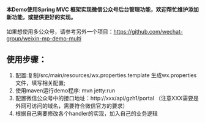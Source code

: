 #### 本Demo使用Spring MVC 框架实现微信公众号后台管理功能，欢迎帮忙维护添加新功能，或提供更好的实现。
如果想使用多公众号，请参考另外一个项目：https://github.com/wechat-group/weixin-mp-demo-multi

## 使用步骤：
1. 配置:复制/src/main/resources/wx.properties.template 生成wx.properties 文件，填写相关配置;		
1. 使用maven运行demo程序: mvn jetty:run
1. 配置微信公众号中的接口地址：http://xxx/api/gzh1/portal （注意XXX需要是外网可访问的域名，需要符合微信官方的要求）
1. 根据自己需要修改各个handler的实现，加入自己的业务逻辑
	
